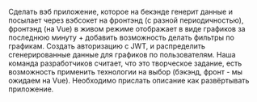 Сделать вэб приложение, которое на бекэнде генерит данные и посылает через вэбсокет на фронтэнд (с разной периодичностью), 
фронтэнд (на Vue) в живом режиме отображает в виде графиков за последнюю минуту + добавить возможность делать фильтры по графикам. 
Создать авторизацию с JWT, и распределить сгенерированные данные для графиков по пользователям. 
Наша команда разработчиков считает, 
что это творческое задание, есть возможность применить технологии на выбор (бэкэнд, фронт - мы ожидаем на Vue). 
Необходимо прислать описание как развёртывать приложение.